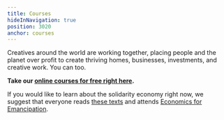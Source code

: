 ```yaml
---
title: Courses
hideInNavigation: true
position: 3020
anchor: courses
---
```


Creatives around the world are working together, placing people and the planet over profit to create thriving homes, businesses, investments, and creative work. You can too.

**Take our [online courses for free right here](https://creativestudy.com/solidarity-economy).**

If you would like to learn about the solidarity economy right now, we suggest that everyone reads [these texts](#learn) and attends [Economics for Emancipation](https://economics4emancipation.net).

